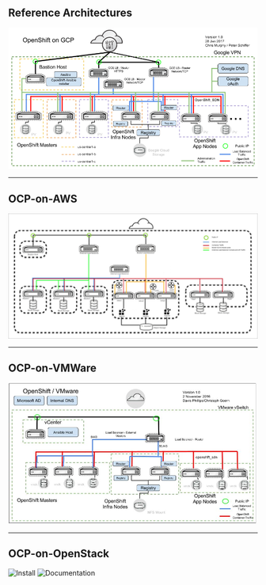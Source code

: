 Reference Architectures
----------

[![OCP-on-GCP](docs/images/OCP-on-GCP-Architecture.png "OCP-on-GCP")](https://github.com/openshift/openshift-ansible-contrib/tree/master/reference-architecture/gcp)

**************
## OCP-on-AWS

[![OCP-on-AWS](docs/images/OCP-on-AWS-Architecture.jpg "OCP-on-AWS")](https://github.com/openshift/openshift-ansible-contrib/tree/master/reference-architecture/aws-ansible)

**************
## OCP-on-VMWare

[![OCP-on-VMWare](docs/images/OCP-on-VMware-Architecture.jpg "OCP-on-VMWare")](https://github.com/openshift/openshift-ansible-contrib/tree/master/reference-architecture/vmware-ansible)

**************
## OCP-on-OpenStack
![Install](https://github.com/openshift/openshift-ansible-contrib/tree/master/reference-architecture/osp-cli)
![Documentation](https://access.redhat.com/documentation/en-us/reference_architectures/2017/html-single/deploying_and_managing_red_hat_openshift_container_platform_3.6_on_red_hat_openstack_platform_10/)

